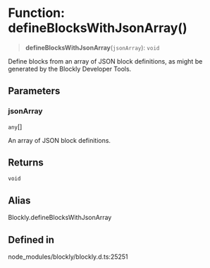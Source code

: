 # Function: defineBlocksWithJsonArray()

> **defineBlocksWithJsonArray**(`jsonArray`): `void`

Define blocks from an array of JSON block definitions, as might be generated
by the Blockly Developer Tools.

## Parameters

### jsonArray

`any`[]

An array of JSON block definitions.

## Returns

`void`

## Alias

Blockly.defineBlocksWithJsonArray

## Defined in

node_modules/blockly/blockly.d.ts:25251

